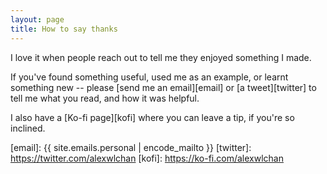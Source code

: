 ```yaml
---
layout: page
title: How to say thanks
---
```


I love it when people reach out to tell me they enjoyed something I made.

If you've found something useful, used me as an example, or learnt something new -- please [send me an email][email] or [a tweet][twitter] to tell me what you read, and how it was helpful.

I also have a [Ko-fi page][kofi] where you can leave a tip, if you're so inclined.

[email]: {{ site.emails.personal | encode_mailto }}
[twitter]: https://twitter.com/alexwlchan
[kofi]: https://ko-fi.com/alexwlchan
